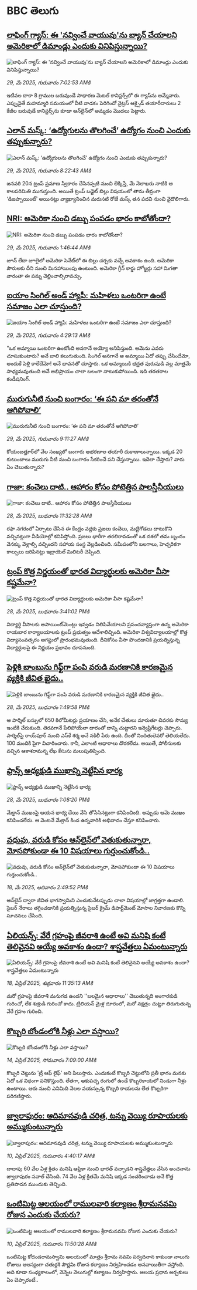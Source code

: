 # BBC తెలుగు## [లాఫింగ్ గ్యాస్: ఈ 'నవ్వించే వాయువు'ను బ్యాన్ చేయాలని అమెరికాలో డిమాండ్లు ఎందుకు వినిపిస్తున్నాయి?](https://www.bbc.com/telugu/articles/cwy6lp84p79o?at_campaign=githubrss)![లాఫింగ్ గ్యాస్: ఈ 'నవ్వించే వాయువు'ను బ్యాన్ చేయాలని అమెరికాలో డిమాండ్లు ఎందుకు వినిపిస్తున్నాయి?](https://ichef.bbci.co.uk/ace/standard/240/cpsprodpb/8a7a/live/1cc4ced0-3c47-11f0-9b0e-f9484871665f.jpg)_29, మే 2025, గురువారం 7:02:53 AMకి_ఇటీవల దాకా 8 గ్రాముల బరువుండే సాధారణ మెటల్ కానిస్టర్స్‌‌లో ఈ గ్యాస్‌ను అమ్మేవారు. ఎప్పుడైతే మహమ్మారి సమయంలో వీటి వాడకం పెరిగిందో నైట్రస్ ఆక్సైడ్ తయారీదారులు 2 కేజీల బరువుడే కానిస్టర్స్‌ను కూడా ఆన్‌లైన్‌లో అమ్మడం మొదలు పెట్టారు.## [ఎలాన్ మస్క్: ‘ఉద్యోగులను తొలగించే’ ఉద్యోగం నుంచి ఎందుకు తప్పుకున్నారు?](https://www.bbc.com/telugu/articles/c99171lgdgmo?at_campaign=githubrss)![ఎలాన్ మస్క్: ‘ఉద్యోగులను తొలగించే’ ఉద్యోగం నుంచి ఎందుకు తప్పుకున్నారు?](https://ichef.bbci.co.uk/ace/standard/240/cpsprodpb/9fa5/live/e82d3c80-3c59-11f0-b954-5979a76ffa0a.jpg)_29, మే 2025, గురువారం 8:22:43 AMకి_జనవరి 20న ట్రంప్ ప్రమాణ స్వీకారం చేసినప్పటి నుంచి లెక్కిస్తే, మే నెలాఖరు నాటికి ఆ కాలపరిమితి ముగుస్తుంది. అయితే ట్రంప్ బడ్జెట్ బిల్లు విషయంలో తాను తీవ్రంగా ‘డిజప్పాయింట్’ అయినట్లు వ్యాఖ్యానించిన మరుసటి రోజే మస్క్ తన పదవి నుంచి వైదొలిగారు.## [NRI: అమెరికా నుంచి డబ్బు పంపడం భారం కాబోతోందా? ](https://www.bbc.com/telugu/articles/c75312wr7k1o?at_campaign=githubrss)![NRI: అమెరికా నుంచి డబ్బు పంపడం భారం కాబోతోందా? ](https://ichef.bbci.co.uk/ace/standard/240/cpsprodpb/a0ee/live/c2dec0e0-3bd0-11f0-aa24-d1c64c46ace6.jpg)_29, మే 2025, గురువారం 1:46:44 AMకి_జూన్ లేదా జూలైలో అమెరికా సెనేట్‌లో ఈ బిల్లు చర్చకు వచ్చే అవకాశం ఉంది. అమెరికా పౌరులకు దీని నుంచి మినహాయింపు ఉంటుంది. అమెరికా గ్రీన్ కార్డు హోల్డర్లు సహా మిగతా వారంతా ఈ పన్ను చెల్లించాల్సిరావచ్చు.## [ఐయాం సింగిల్ అండ్ హ్యాపీ: మహిళలు ఒంటరిగా ఉంటే సమాజం ఎలా చూస్తుంది?](https://www.bbc.com/telugu/articles/cg4vn5ryy6yo?at_campaign=githubrss)![ఐయాం సింగిల్ అండ్ హ్యాపీ: మహిళలు ఒంటరిగా ఉంటే సమాజం ఎలా చూస్తుంది?](https://ichef.bbci.co.uk/ace/standard/240/cpsprodpb/a0b6/live/37d88650-3c2c-11f0-9660-3542598f6c0c.jpg)_29, మే 2025, గురువారం 4:29:13 AMకి_"ఒక అమ్మాయి ఒంటరిగా ఉంటోంది అనగానే అయ్యో అనిపిస్తుంది. ఆమెను ఎవరు చూసుకుంటారు? అనే జాలి కలుగుతుంది. సింగిల్ అనగానే ఆ అమ్మాయి ఏదో తప్పు చేసిందేమో, అందుకే పెళ్లి కాలేదేమో! అనే భావనతో చూస్తారు. ఒక అమ్మాయికి భద్రత పురుషుడి వల్ల మాత్రమే సాధ్యమవుతుంది అనే అభిప్రాయం చాలా బలంగా నాటుకుపోయింది. ఇది తరతరాల కండీషనింగ్.## [మురుగునీటి నుంచి బంగారం: ‘ఈ పని మా తరంతోనే ఆగిపోవాలి’](https://www.bbc.com/telugu/articles/c74n1wzd01yo?at_campaign=githubrss)![మురుగునీటి నుంచి బంగారం: ‘ఈ పని మా తరంతోనే ఆగిపోవాలి’](https://ichef.bbci.co.uk/ace/standard/240/cpsprodpb/0305/live/72c1bc50-3c68-11f0-aa24-d1c64c46ace6.jpg)_29, మే 2025, గురువారం 9:11:27 AMకి_కోయంబత్తూర్‌లో వేల సంఖ్యలో బంగారు ఆభరణాల తయారీ దుకాణాలున్నాయి. ఇక్కడ 20 కుటుంబాలు మురుగు నీటి నుంచి బంగారం సేకరించే పని చేస్తున్నాయి. ఇదెలా చేస్తారు? వారు ఏం చెెబుతున్నారు?## [గాజా: కంచెలు దాటి.. ఆహారం కోసం పోటెత్తిన పాలస్తీనీయులు](https://www.bbc.com/telugu/articles/ce80gx675x6o?at_campaign=githubrss)![గాజా: కంచెలు దాటి.. ఆహారం కోసం పోటెత్తిన పాలస్తీనీయులు](https://ichef.bbci.co.uk/ace/standard/240/cpsprodpb/cba3/live/bd5cabf0-3bb2-11f0-b0d7-71720076f013.png)_28, మే 2025, బుధవారం 11:32:28 AMకి_రఫా నగరంలో ఏర్పాటు చేసిన ఈ కేంద్రం వద్దకు ప్రజలు కంచెలు, మట్టిగోడలు దాటుకొని వచ్చినట్లుగా వీడియోల్లో కనిపిస్తోంది. ప్రజలు భారీగా తరలిరావడంతో ఒక దశలో తమ బృందం వెనక్కు వెళ్లాల్సి వచ్చిందని సహాయ సంస్థ వెల్లడించింది. సమీపంలోని బలగాలు, హెచ్చరికగా కాల్పులు జరిపినట్లు ఇజ్రాయెల్ మిలిటరీ చెప్పింది.## [ట్రంప్ కొత్త నిర్ణయంతో భారత విద్యార్థులకు అమెరికా వీసా కష్టమేనా?](https://www.bbc.com/telugu/articles/cvgqw22x7r5o?at_campaign=githubrss)![ట్రంప్ కొత్త నిర్ణయంతో భారత విద్యార్థులకు అమెరికా వీసా కష్టమేనా?](https://ichef.bbci.co.uk/ace/standard/240/cpsprodpb/21b4/live/e0bb9cf0-3bd5-11f0-b6e6-4ddb91039da1.jpg)_28, మే 2025, బుధవారం 3:41:02 PMకి_విద్యార్థి వీసాలకు అపాయింట్‌మెంట్లు ఇవ్వడం నిలిపివేయాలని ప్రపంచవ్యాప్తంగా ఉన్న అమెరికా రాయబార కార్యాలయాలకు ట్రంప్ ప్రభుత్వం ఆదేశాలిచ్చింది. అమెరికా విశ్వవిద్యాలయాల్లో కొత్త విద్యాసంవత్సరం ఆగస్టులో ప్రారంభమవుతుంది. దీనికోసం వీసా పొందడానికి ప్రయత్నిస్తున్న విద్యార్థులపై ఈ నిర్ణయం ప్రభావం చూపనుంది.## [పెళ్లికి బాంబును గిఫ్ట్‌గా పంపి వరుడి మరణానికి కారణమైన వ్యక్తికి జీవిత ఖైదు..  ](https://www.bbc.com/telugu/articles/cx2q0d79yqqo?at_campaign=githubrss)![పెళ్లికి బాంబును గిఫ్ట్‌గా పంపి వరుడి మరణానికి కారణమైన వ్యక్తికి జీవిత ఖైదు..  ](https://ichef.bbci.co.uk/ace/standard/240/cpsprodpb/d399/live/907bcb30-3bca-11f0-a7a6-addda7719864.jpg)_28, మే 2025, బుధవారం 1:49:58 PMకి_ఆ పార్శిల్ బస్సులో 650 కిలోమీటర్లు ప్రయాణం చేసి, అనేక చేతులు మారుతూ చివరకు సౌమ్య ఇంటికి చేరుకుంది. తెరవగానే పేలిపోయేలా దారంతో దాన్ని చుట్టారని ఇన్వెస్టిగేటర్లు చెప్పారు. పార్శిల్‌పై రాయ్‌పూర్ నుంచి ఎస్‌కే శర్మ అనే నకిలీ పేరు ఉంది. దీంతో నిందితులెవరో తెలియలేదు. 100 మందికి పైగా విచారించారు. కానీ, ఎలాంటి ఆధారాలు దొరకలేదు. అయితే, పోలీసులకు వచ్చిన ఆకాశరామన్న లేఖ కేసును మలుపుతిప్పింది.## [ఫ్రాన్స్ అధ్యక్షుడి ముఖాన్ని నెట్టేసిన భార్య](https://www.bbc.com/telugu/articles/cgmjx0pnmvmo?at_campaign=githubrss)![ఫ్రాన్స్ అధ్యక్షుడి ముఖాన్ని నెట్టేసిన భార్య](https://ichef.bbci.co.uk/ace/standard/240/cpsprodpb/3d47/live/a70b6a10-3bc3-11f0-ab2d-a33f931f78dd.jpg)_28, మే 2025, బుధవారం 1:08:20 PMకి_మేక్రాన్ ముఖంపై ఆయన భార్య చేయి వేసి తోసేసినట్లుగా కనిపించింది. అప్పుడు ఆమె ముఖం కనిపించలేదు. ఆ వెంటనే మేక్రాన్ కింద ఉన్నవారికి అభివాదం చేస్తూ కనిపించారు.## [వధువు, వరుడి కోసం ఆన్‌లైన్‌లో వెతుకుతున్నారా, మోసపోకుండా ఈ 10 విషయాలు గుర్తుంచుకోండి..](https://www.bbc.com/telugu/articles/c5yrny82136o?at_campaign=githubrss)![వధువు, వరుడి కోసం ఆన్‌లైన్‌లో వెతుకుతున్నారా, మోసపోకుండా ఈ 10 విషయాలు గుర్తుంచుకోండి..](https://ichef.bbci.co.uk/ace/standard/240/cpsprodpb/74cc/live/3f04f8a0-28fe-11f0-8c66-ebf25fc2cfef.jpg)_18, మే 2025, ఆదివారం 2:49:52 PMకి_ఆన్‌లైన్ ద్వారా జీవిత భాగస్వామిని ఎంచుకునేటప్పుడు చాలా విషయాల్లో జాగ్రత్తగా ఉండాలి. సైబర్ నేరాలు తగ్గించడానికి ప్రయత్నిస్తున్న సైబర్ క్రైమ్ డిపార్ట్‌మెంట్ మోసాల నివారణకు కొన్ని సూచనలు చేసింది.## [ఏలియన్స్: వేరే గ్రహంపై జీవరాశి ఉంటే అవి మనిషి కంటే తెలివైనవి అయ్యే అవకాశం ఉందా? శాస్త్రవేత్తలు ఏమంటున్నారు](https://www.bbc.com/telugu/articles/cn7xelz1r85o?at_campaign=githubrss)![ఏలియన్స్: వేరే గ్రహంపై జీవరాశి ఉంటే అవి మనిషి కంటే తెలివైనవి అయ్యే అవకాశం ఉందా? శాస్త్రవేత్తలు ఏమంటున్నారు](https://ichef.bbci.co.uk/ace/standard/240/cpsprodpb/b07b/live/a29a56f0-1b9b-11f0-a455-cf1d5f751d2f.png)_18, ఏప్రిల్ 2025, శుక్రవారం 11:35:13 AMకి_మరో గ్రహంపై జీవరాశి మనుగడ ఉందని ''బలమైన ఆధారాలు'' చెబుతున్నది అంగారకుడి గురించో, లేక శుక్రుడి గురించో కాదు. ట్రిలియన్ మైళ్ల దూరంలో, మరో నక్షత్రం చుట్టూ తిరుగుతున్న వేరే గ్రహం గురించి.## [కొబ్బరి బోండంలోకి నీళ్లు ఎలా వస్తాయి?](https://www.bbc.com/telugu/articles/czjn4mzxxy8o?at_campaign=githubrss)![కొబ్బరి బోండంలోకి నీళ్లు ఎలా వస్తాయి?](https://ichef.bbci.co.uk/ace/standard/240/cpsprodpb/46c5/live/684a55e0-18fd-11f0-8b11-7756b7b808cc.jpg)_14, ఏప్రిల్ 2025, సోమవారం 7:09:00 AMకి_కొబ్బరి చెట్టును 'ట్రీ ఆఫ్ లైఫ్' అని పిలుస్తారు. ఎందుకంటే కొబ్బరి చెట్టులోని ప్రతీ భాగం మనకు ఏదో ఒక విధంగా పనికొస్తుంది. లేతగా, ఆకుపచ్చ రంగులో ఉండే కొబ్బరికాయలో నిండుగా నీళ్లు ఉంటాయి. ఆరు నుంచి ఎనిమిది నెలల వయస్సున్న కొబ్బరి కాయలను లేత కొబ్బరిగా పరిగణిస్తారు.## [జ్వాలాపురం: ఆదిమానవుడి చరిత్ర, టన్ను వెయ్యి రూపాయలకు అమ్ముకుంటున్నారు ](https://www.bbc.com/telugu/articles/creqqnwdd5qo?at_campaign=githubrss)![జ్వాలాపురం: ఆదిమానవుడి చరిత్ర, టన్ను వెయ్యి రూపాయలకు అమ్ముకుంటున్నారు ](https://ichef.bbci.co.uk/ace/standard/240/cpsprodpb/765e/live/b472e2d0-15b4-11f0-842b-a7355694993d.jpg)_10, ఏప్రిల్ 2025, గురువారం 4:40:17 AMకి_దాదాపు 60 వేల ఏళ్ల క్రితం మనిషి ఆఫ్రికా నుంచి భారత్ వచ్చాడని శాస్త్రవేత్తలు వేసిన అంచనాను జ్వాలాపురం సవాల్ చేసింది. 74 వేల ఏళ్ల క్రితమే మనిషి ఇక్కడ సంచరించాడు అనే కొత్త ప్రతిపాదన ముందుకు తెచ్చింది.## [ఒంటిమిట్ట ఆలయంలో రాములవారి కల్యాణం శ్రీరామనవమి రోజున ఎందుకు చేయరు?](https://www.bbc.com/telugu/articles/ce822j5e465o?at_campaign=githubrss)![ఒంటిమిట్ట ఆలయంలో రాములవారి కల్యాణం శ్రీరామనవమి రోజున ఎందుకు చేయరు?](https://ichef.bbci.co.uk/ace/standard/240/cpsprodpb/fed5/live/25534d40-1601-11f0-b58a-6113af226972.jpg)_10, ఏప్రిల్ 2025, గురువారం 11:50:28 AMకి_ఒంటిమిట్ట కోదండరామస్వామి ఆలయంలో మాత్రం శ్రీరామ నవమి పర్వదినాన కాకుండా నాలుగు రోజులు ఆలస్యంగా చతుర్దశి పౌర్ణమి రోజున కల్యాణం నిర్వహించడం ఆనవాయితీగా వస్తోంది. అది కూడా సంధ్యకాలంలో, వెన్నెల వెలుగుల్లో కల్యాణం నిర్వహిస్తారు. ఆలయ ప్రధాన అర్చకులు ఏం చెప్పారంటే..